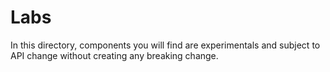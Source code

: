 # Labs

In this directory, components you will find are experimentals and
subject to API change without creating any breaking change.
